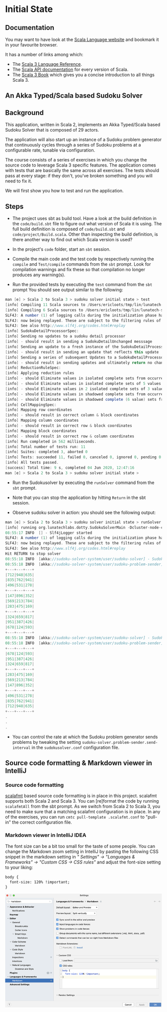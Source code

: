 # Initial State

## Documentation

You may want to have look at the [Scala Language website](https://www3.scala-lang.org)
and bookmark it in your favourite browser.

It has a number of links among which:

- The [Scala 3 Language Reference](https://docs3.scala-lang.org/scala3/reference).
- The [Scala API documentation](https://docs3.scala-lang.org/api/all.html) for every version of Scala.
- The [Scala 3 Book](https://docs3.scala-lang.org/scala3/book/introduction.html) which
  gives you a concise introduction to all things Scala 3.

## An Akka Typed/Scala based Sudoku Solver

## Background

This application, written in Scala 2, implements an Akka Typed/Scala
based Sudoku Solver that is composed of 29 actors.

The application will also start up an instance of a Sudoku problem generator
that continuously cycles through a series of Sudoku problems at a configurable
rate, tunable via configuration.

The course consists of a series of exercises in which you change the source code to leverage Scala 3 specific features. The application comes with tests that are basically the same across all exercises. The tests should pass at every stage: if they don't, you've broken something and you will need to fix it.

We will first show you how to test and run the application.


## Steps

- The project uses sbt as build tool. Have a look at the build definition
  in the `code/build.sbt` file to figure out what version of Scala it is
  using. The full build definition is composed of `code/build.sbt` and
  `code/project/Build.scala`. Other than inspecting the build definition,
  is there another way to find out which Scala version is used?

- In the project's `code` folder, start an `sbt` session.

- Compile the main code and the test code by respectively running the
  `compile` and `Test/compile` commands from the `sbt` prompt.
  Look for compilation warnings and fix these so that compilation no longer
  produces any warning(s).

- Run the provided tests by executing the `test` command from the `sbt` prompt
  You should see output similar to the following:
  
```scala
man [e] > Scala 2 to Scala 3 > sudoku solver initial state > test
[info] Compiling 11 Scala sources to /Users/ericloots/tmp/lin/lunatech-scala-2-to-scala3-course/exercises/target/scala-0.24/classes ...
[info] Compiling 6 Scala sources to /Users/ericloots/tmp/lin/lunatech-scala-2-to-scala3-course/exercises/target/scala-0.24/test-classes ...
SLF4J: A number (1) of logging calls during the initialization phase have been intercepted and are
SLF4J: now being replayed. These are subject to the filtering rules of the underlying logging system.
SLF4J: See also http://www.slf4j.org/codes.html#replay
[info] SudokuDetailProcessorSpec:
[info] Sending no updates to a sudoku detail processor
[info] - should result in sending a SudokuDetailUnchanged messsage
[info] Sending an update to a fresh instance of the SudokuDetailProcessor that sets one cell to a single value
[info] - should result in sending an update that reflects this update
[info] Sending a series of subsequent Updates to a SudokuDetailProcessor
[info] - should result in sending updates and ultimately return no changes
[info] ReductionRuleSpec:
[info] Applying reduction rules
[info] - should Eliminate values in isolated complete sets from occurrences in other cells (First reduction rule)
[info] - should Eliminate values in isolated complete sets of 5 values from occurrences in other cells (First reduction rule)
[info] - should Eliminate values in 2 isolated complete sets of 3 values from occurrences in other cells (First reduction rule)
[info] - should Eliminate values in shadowed complete sets from occurrences in same cells (Second reduction rule)
[info] - should Eliminate values in shadowed complete (6 value) sets from occurrences in same cells (Second reduction rule)
[info] CellMappingSpec:
[info] Mapping row coordinates
[info] - should result in correct column & block coordinates
[info] Mapping column coordinates
[info] - should result in correct row & block coordinates
[info] Mapping block coordinates
[info] - should result in correct row & column coordinates
[info] Run completed in 562 milliseconds.
[info] Total number of tests run: 11
[info] Suites: completed 3, aborted 0
[info] Tests: succeeded 11, failed 0, canceled 0, ignored 0, pending 0
[info] All tests passed.
[success] Total time: 9 s, completed 04 Jun 2020, 12:47:16
man [e] > Scala 2 to Scala 3 > sudoku solver initial state >
```

- Run the Sudokusolver by executing the `runSolver` command from the `sbt` prompt.

- Note that you can stop the application by hitting `Return` in the sbt session.

- Observe sudoku solver in action: you should see the following output:

```scala
man [e] > Scala 2 to Scala 3 > sudoku solver initial state > runSolver
[info] running org.lunatechlabs.dotty.SudokuSolverMain -Dcluster-node-configuration.cluster-id=cluster-0 -Dcluster-node-configuration.node-hostname=localhost -Dakka.remote.artery.canonical.port=2550
08:55:17 INFO  [] - Slf4jLogger started
SLF4J: A number (1) of logging calls during the initialization phase have been intercepted and are
SLF4J: now being replayed. These are subject to the filtering rules of the underlying logging system.
SLF4J: See also http://www.slf4j.org/codes.html#replay
Hit RETURN to stop solver
08:55:18 INFO  [akka://sudoku-solver-system/user/sudoku-solver] - Sudoku processing time: 156 milliseconds
08:55:18 INFO  [akka://sudoku-solver-system/user/sudoku-problem-sender] -
+---+---+---+
|712|948|635|
|835|762|941|
|496|531|278|
+---+---+---+
|147|896|352|
|569|213|784|
|283|475|169|
+---+---+---+
|324|659|817|
|951|387|426|
|678|124|593|
+---+---+---+
08:55:18 INFO  [akka://sudoku-solver-system/user/sudoku-solver] - Sudoku processing time: 44 milliseconds
08:55:18 INFO  [akka://sudoku-solver-system/user/sudoku-problem-sender] -
+---+---+---+
|678|124|593|
|951|387|426|
|324|659|817|
+---+---+---+
|283|475|169|
|569|213|784|
|147|896|352|
+---+---+---+
|496|531|278|
|835|762|941|
|712|948|635|
+---+---+---+
.
.
.
```

- You can control the rate at which the Sudoku problem generator sends
  problems by tweaking the setting `sudoku-solver.problem-sender.send-interval`
  in the `sudokusolver.conf` configuration file.

## Source code formatting & Markdown viewer in IntelliJ


### Source code formatting

[scalafmt](https://github.com/scalameta/scalafmt) based source code formatting is
in place in this project. scalafmt supports both Scala 2 and Scala 3. You can
[re]format the code by running `scalafmtAll` from the sbt prompt. As we switch from
Scala 2 to Scala 3, you need to make sure that a matching scalafmt configuration is
in place. In any of the exercises, you can run `cmtc pull-template .scalafmt.conf`
to "pull-in" the correct configuration file.

### Markdown viewer in IntelliJ IDEA

The font size can be a bit too small for the taste of some people. You can change the
Markdown zoom setting in IntelliJ by pasting the following CSS snippet in the
markdown setting in _" Settings" -> "Languages & Frameworks" -> "Custom CSS -> CSS rules"_ and adjust the font-size setting to your liking:

```
body {
  font-size: 120% !important;
}
```

![IntelliJ Markdown viewer settings](images/Markdown-viewer-IntelliJ.png)
